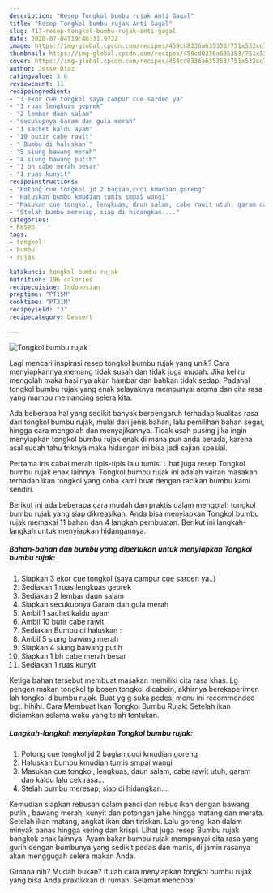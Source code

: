 ```yaml
---
description: "Resep Tongkol bumbu rujak Anti Gagal"
title: "Resep Tongkol bumbu rujak Anti Gagal"
slug: 417-resep-tongkol-bumbu-rujak-anti-gagal
date: 2020-07-04T19:46:31.972Z
image: https://img-global.cpcdn.com/recipes/459cd8336a635353/751x532cq70/tongkol-bumbu-rujak-foto-resep-utama.jpg
thumbnail: https://img-global.cpcdn.com/recipes/459cd8336a635353/751x532cq70/tongkol-bumbu-rujak-foto-resep-utama.jpg
cover: https://img-global.cpcdn.com/recipes/459cd8336a635353/751x532cq70/tongkol-bumbu-rujak-foto-resep-utama.jpg
author: Jesse Diaz
ratingvalue: 3.6
reviewcount: 11
recipeingredient:
- "3 ekor cue tongkol saya campur cue sarden ya"
- "1 ruas lengkuas geprek"
- "2 lembar daun salam"
- "secukupnya Garam dan gula merah"
- "1 sachet kaldu ayam"
- "10 butir cabe rawit"
- " Bumbu di haluskan "
- "5 siung bawang merah"
- "4 siung bawang putih"
- "1 bh cabe merah besar"
- "1 ruas kunyit"
recipeinstructions:
- "Potong cue tongkol jd 2 bagian,cuci kmudian goreng"
- "Haluskan bumbu kmudian tumis smpai wangi"
- "Masukan cue tongkol, lengkuas, daun salam, cabe rawit utuh, garam dan kaldu lalu cek rasa..."
- "Stelah bumbu meresap, siap di hidangkan...."
categories:
- Resep
tags:
- tongkol
- bumbu
- rujak

katakunci: tongkol bumbu rujak 
nutrition: 196 calories
recipecuisine: Indonesian
preptime: "PT15M"
cooktime: "PT31M"
recipeyield: "3"
recipecategory: Dessert

---
```



![Tongkol bumbu rujak](https://img-global.cpcdn.com/recipes/459cd8336a635353/751x532cq70/tongkol-bumbu-rujak-foto-resep-utama.jpg)

Lagi mencari inspirasi resep tongkol bumbu rujak yang unik? Cara menyiapkannya memang tidak susah dan tidak juga mudah. Jika keliru mengolah maka hasilnya akan hambar dan bahkan tidak sedap. Padahal tongkol bumbu rujak yang enak selayaknya mempunyai aroma dan cita rasa yang mampu memancing selera kita.

Ada beberapa hal yang sedikit banyak berpengaruh terhadap kualitas rasa dari tongkol bumbu rujak, mulai dari jenis bahan, lalu pemilihan bahan segar, hingga cara mengolah dan menyajikannya. Tidak usah pusing jika ingin menyiapkan tongkol bumbu rujak enak di mana pun anda berada, karena asal sudah tahu triknya maka hidangan ini bisa jadi sajian spesial.

Pertama iris cabai merah tipis-tipis lalu tumis. Lihat juga resep Tongkol bumbu rujak enak lainnya. Tongkol bumbu rujak ini adalah vairan masakan terhadap ikan tongkol yang coba kami buat dengan racikan bumbu kami sendiri.


Berikut ini ada beberapa cara mudah dan praktis dalam mengolah tongkol bumbu rujak yang siap dikreasikan. Anda bisa menyiapkan Tongkol bumbu rujak memakai 11 bahan dan 4 langkah pembuatan. Berikut ini langkah-langkah untuk menyiapkan hidangannya.

<!--inarticleads1-->

##### Bahan-bahan dan bumbu yang diperlukan untuk menyiapkan Tongkol bumbu rujak:

1. Siapkan 3 ekor cue tongkol (saya campur cue sarden ya..)
1. Sediakan 1 ruas lengkuas geprek
1. Sediakan 2 lembar daun salam
1. Siapkan secukupnya Garam dan gula merah
1. Ambil 1 sachet kaldu ayam
1. Ambil 10 butir cabe rawit
1. Sediakan  Bumbu di haluskan :
1. Ambil 5 siung bawang merah
1. Siapkan 4 siung bawang putih
1. Siapkan 1 bh cabe merah besar
1. Sediakan 1 ruas kunyit


Ketiga bahan tersebut membuat masakan memiliki cita rasa khas. Lg pengen makan tongkol tp bosen tongkol dicabein, akhirnya bereksperimen lah tongkol dibumbu rujak. Buat yg g suka pedes, menu ini recommended bgt. hihihi. Cara Membuat Ikan Tongkol Bumbu Rujak: Setelah ikan didiamkan selama waku yang telah tentukan. 

<!--inarticleads2-->

##### Langkah-langkah menyiapkan Tongkol bumbu rujak:

1. Potong cue tongkol jd 2 bagian,cuci kmudian goreng
1. Haluskan bumbu kmudian tumis smpai wangi
1. Masukan cue tongkol, lengkuas, daun salam, cabe rawit utuh, garam dan kaldu lalu cek rasa...
1. Stelah bumbu meresap, siap di hidangkan....


Kemudian siapkan rebusan dalam panci dan rebus ikan dengan bawang putih , bawang merah, kunyit dan potongan jahe hingga matang dan merata. Setelah ikan matang, angkat ikan dan tiriskan. Lalu goreng ikan dalam minyak panas hingga kering dan krispi. Lihat juga resep Bumbu rujak bangkok enak lainnya. Ayam bakar bumbu rujak mempunyai cita rasa yang gurih dengan bumbunya yang sedikit pedas dan manis, di jamin rasanya akan menggugah selera makan Anda. 

Gimana nih? Mudah bukan? Itulah cara menyiapkan tongkol bumbu rujak yang bisa Anda praktikkan di rumah. Selamat mencoba!
